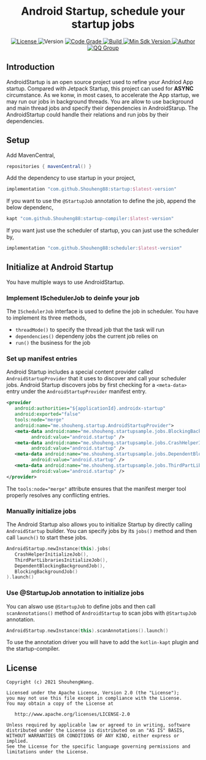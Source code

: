 <h1 align="center">
  Android Startup, schedule your startup jobs
</h1>

<p align="center">
  <a href="http://www.apache.org/licenses/LICENSE-2.0">
    <img src="https://img.shields.io/hexpm/l/plug.svg" alt="License" />
  </a>
  <img src="https://img.shields.io/maven-metadata/v/https/s01.oss.sonatype.org/service/local/repo_groups/public/content/com/github/Shouheng88/startup/maven-metadata.xml.svg" alt="Version" />
  <a href="https://www.codacy.com/gh/Shouheng88/AndroidStartup/dashboard?utm_source=github.com&amp;utm_medium=referral&amp;utm_content=Shouheng88/AndroidStartup&amp;utm_campaign=Badge_Grade">
    <img src="https://app.codacy.com/project/badge/Grade/99d198d3eb2446bd864946f35c13bcaa" alt="Code Grade"/>
  </a>
  <a href="https://travis-ci.org/Shouheng88/AndroidStartup">
    <img src="https://travis-ci.org/Shouheng88/AndroidStartup.svg?branch=master" alt="Build"/>
  </a>
    <a href="https://developer.android.com/about/versions/android-4.2.html">
    <img src="https://img.shields.io/badge/API-17%2B-blue.svg?style=flat-square" alt="Min Sdk Version" />
  </a>
   <a href="https://github.com/Shouheng88">
    <img src="https://img.shields.io/badge/Author-Shouheng-orange.svg?style=flat-square" alt="Author" />
  </a>
  <a target="_blank" href="https://shang.qq.com/wpa/qunwpa?idkey=2711a5fa2e3ecfbaae34bd2cf2c98a5b25dd7d5cc56a3928abee84ae7a984253">
    <img src="https://img.shields.io/badge/QQ%E7%BE%A4-1018235573-orange.svg?style=flat-square" alt="QQ Group" />
  </a>
</P>

## Introduction

AndroidStartup is an open source project used to refine your Andriod App startup. Compared with Jetpack Startup, this project can used for **ASYNC** circumstance. As we konw, in most cases, to accelerate the App startup, we may run our jobs in background threads. You are allow to use background and main thread jobs and specify their dependencies in AndroidStarup. The AndroidStartup could handle their relations and run jobs by their dependencies.

## Setup

Add MavenCentral,

```groovy
repositories { mavenCentral() }
```

Add the dependency to use startup in your project,

```groovy
implementation "com.github.Shouheng88:startup:$latest-version"
```

If you want to use the `@StartupJob` annotation to define the job, append the below dependenc,

```groovy
kapt "com.github.Shouheng88:startup-compiler:$latest-version"
```

If you want just use the scheduler of startup, you can just use the scheduler by,

```groovy
implementation "com.github.Shouheng88:scheduler:$latest-version"
```

## Initialize at Android Startup

You have multiple ways to use AndroidStartup.

### Implement ISchedulerJob to deinfe your job

The `ISchedulerJob` interface is used to define the job in scheduler. You have to implement its three methods,

- `threadMode()` to specify the thread job that the task will run
- `dependencies()` dependeny jobs the current job relies on
- `run()` the business for the job

### Set up manifest entries

Android Startup includes a special content provider called `AndroidStartupProvider` that it uses to discover and call your scheduler jobs. Android Startup discovers jobs by first checking for a `<meta-data>` entry under the `AndroidStartupProvider` manifest entry. 

```xml
<provider
   android:authorities="${applicationId}.androidx-startup"
   android:exported="false"
   tools:node="merge"
   android:name="me.shouheng.startup.AndroidStartupProvider">
   <meta-data android:name="me.shouheng.startupsample.jobs.BlockingBackgroundJob"
         android:value="android.startup" />
   <meta-data android:name="me.shouheng.startupsample.jobs.CrashHelperInitializeJob"
         android:value="android.startup" />
   <meta-data android:name="me.shouheng.startupsample.jobs.DependentBlockingBackgroundJob"
         android:value="android.startup" />
   <meta-data android:name="me.shouheng.startupsample.jobs.ThirdPartLibrariesInitializeJob"
         android:value="android.startup" />
</provider>
```

The `tools:node="merge"` attribute ensures that the manifest merger tool properly resolves any conflicting entries.

### Manually initialize jobs

The Android Startup also allows you to initialize Startup by directly calling `AndroidStartup` builder. You can specify jobs by its `jobs()` method and then call `launch()` to start these jobs.

```kotlin
AndroidStartup.newInstance(this).jobs(
   CrashHelperInitializeJob(),
   ThirdPartLibrariesInitializeJob(),
   DependentBlockingBackgroundJob(),
   BlockingBackgroundJob()
).launch()
```

### Use @StartupJob annotation to initialize jobs

You can alswo use `@StartupJob` to define jobs and then call `scanAnnotations()` method of `AndroidStartup` to scan jobs with `@StartupJob` annotation.

```kotlin
AndroidStartup.newInstance(this).scanAnnotations().launch()
```

To use the annotation driver you will have to add the `kotlin-kapt` plugin and the startup-compiler.

## License

```
Copyright (c) 2021 ShouhengWang.

Licensed under the Apache License, Version 2.0 (the "License");
you may not use this file except in compliance with the License.
You may obtain a copy of the License at

   http://www.apache.org/licenses/LICENSE-2.0

Unless required by applicable law or agreed to in writing, software
distributed under the License is distributed on an "AS IS" BASIS,
WITHOUT WARRANTIES OR CONDITIONS OF ANY KIND, either express or implied.
See the License for the specific language governing permissions and
limitations under the License.
```

